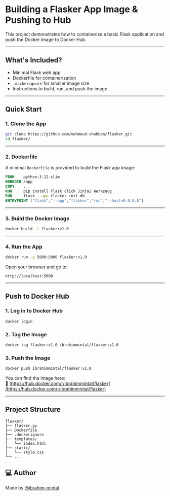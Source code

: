 
# Building a Flasker App Image & Pushing to Hub

This project demonstrates how to containerize a basic Flask application and push the Docker image to Docker Hub.

---

## What's Included?

- Minimal Flask web app
- Dockerfile for containerization
- `.dockerignore` for smaller image size
- Instructions to build, run, and push the image

---

## Quick Start

### 1. Clone the App

```bash
git clone https://github.com/mahmoud-shabban/flasker.git
cd flasker/
```

---

### 2. Dockerfile

A minimal `Dockerfile` is provided to build the Flask app image:

```Dockerfile
FROM    python:3.12-slim
WORKDIR /app
COPY    . .
RUN     pip install Flask click Jinja2 Werkzeug
RUN     flask --app flasker init-db
ENTRYPOINT ["flask","--app","flasker","run","--host=0.0.0.0"]
```

---

### 3. Build the Docker Image

```bash
docker build -t flasker:v1.0 .
```

---

### 4. Run the App

```bash
docker run -p 5000:5000 flasker:v1.0
```

Open your browser and go to:

```
http://localhost:5000
```

---

## Push to Docker Hub

### 1. Log in to Docker Hub

```bash
docker login
```

### 2. Tag the Image

```bash
docker tag flasker:v1.0 ibrahimmintal/flasker:v1.0
```

### 3. Push the Image

```bash
docker push ibrahimmintal/flasker:v1.0
```

You can find the image here:  
🔗 [https://hub.docker.com/r/ibrahimmintal/flasker](https://hub.docker.com/r/ibrahimmintal/flasker)

---

## Project Structure

```
flasker/
├── flasker.py
├── Dockerfile
├── .dockerignore
├── templates/
│   └── index.html
├── static/
│   └── style.css
└── ...
```

## ‍💻 Author

Made by [@ibrahim-mintal](https://github.com/ibrahim-mintal)

